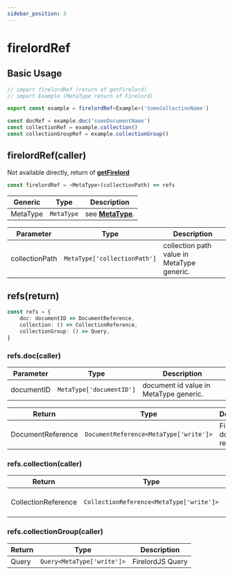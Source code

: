 ```yaml
---
sidebar_position: 3
---
```


# firelordRef

## Basic Usage

```ts
// import firelordRef (return of getFirelord)
// import Example (MetaType return of Firelord)

export const example = firelordRef<Example>('SomeCollectionName')

const docRef = example.doc('someDocumentName')
const collectionRef = example.collection()
const collectionGroupRef = example.collectionGroup()
```

## firelordRef(caller)

Not available directly, return of **[getFirelord](../defineYourType/getFirelord)**

```ts
const firelordRef = <MetaType>(collectionPath) => refs
```

| Generic  | Type       | Description                                                    |
| -------- | ---------- | -------------------------------------------------------------- |
| MetaType | `MetaType` | see **[MetaType](../defineYourType/firelord#metatypereturn)**. |

| Parameter      | Type                         | Description                                |
| -------------- | ---------------------------- | ------------------------------------------ |
| collectionPath | `MetaType['collectionPath']` | collection path value in MetaType generic. |

## refs(return)

```ts
const refs = {
	doc: documentID => DocumentReference,
	collection: () => CollectionReference,
	collectionGroup: () => Query,
}
```

### refs.doc(caller)

| Parameter  | Type                     | Description                            |
| ---------- | ------------------------ | -------------------------------------- |
| documentID | `MetaType['documentID']` | document id value in MetaType generic. |

| Return            | Type                                   | Description                   |
| ----------------- | -------------------------------------- | ----------------------------- |
| DocumentReference | `DocumentReference<MetaType['write']>` | FirelordJS document reference |

### refs.collection(caller)

| Return              | Type                                     | Description                     |
| ------------------- | ---------------------------------------- | ------------------------------- |
| CollectionReference | `CollectionReference<MetaType['write']>` | FirelordJS collection reference |

### refs.collectionGroup(caller)

| Return | Type                       | Description      |
| ------ | -------------------------- | ---------------- |
| Query  | `Query<MetaType['write']>` | FirelordJS Query |
